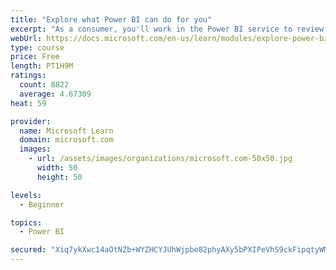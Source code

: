 ```yaml
---
title: "Explore what Power BI can do for you"
excerpt: "As a consumer, you'll work in the Power BI service to review and interact with content that has been shared with you. This module provides the foundational information that you need to work effectively in the Power BI service."
webUrl: https://docs.microsoft.com/en-us/learn/modules/explore-power-bi-service/
type: course
price: Free
length: PT1H9M
ratings:
  count: 8822
  average: 4.67309
heat: 59

provider:
  name: Microsoft Learn
  domain: microsoft.com
  images:
    - url: /assets/images/organizations/microsoft.com-50x50.jpg
      width: 50
      height: 50

levels:
  - Beginner

topics:
  - Power BI

secured: "Xiq7ykXwc14aOtNZb+WYZHCYJUhWjpbe82phyAXy5bPXIPeVhS9ckFipqtyWMriArMu7qpBkwVRmnzjV4cxytf77elYwLgAxGMzW/p2s+ECYh+JtMOKiq0qNd8Ue+oT778FfDHvlMcL/2nkp3xBqYnIla3nrzeCZgwqOnH+08naxGuinDvkz6u31EqjEGCQ8MgytNByqSGH2CLbAdBIQKvcmfzS+A8YMMBMLX8wIoY/iUfCbw3oorikjjioHz7mxycss2TLzc5SIiLaJv6H2ibddwB8Pp5p+i44tV5/5lzluLePWisswU9VCbmpX5l9tAMDdiE7fsJJA4whKTKb61Z9yaN7AOZYLpx3H07AB/dKfDcx9AuwzvznwLAtSbiA3m445RvE5O8PSnkfcbPS2iDuda8YE0NyFDUpimer4vrk=;CJYnFG3SaG3CEwZY9uN4QA=="
---
```


